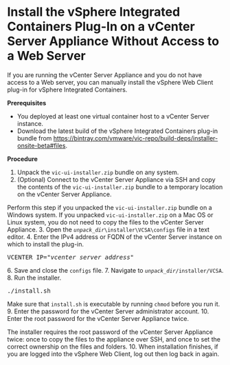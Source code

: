 # Install the vSphere Integrated Containers Plug-In on a vCenter Server Appliance Without Access to a Web Server #

If you are running the vCenter Server Appliance and you do not have access to a Web server, you can manually install the vSphere Web Client plug-in for vSphere Integrated Containers.

**Prerequisites**

- You deployed at least one virtual container host to a vCenter Server instance.
- Download the latest build of the vSphere Integrated Containers plug-in bundle from https://bintray.com/vmware/vic-repo/build-deps/installer-onsite-beta#files.

**Procedure**

1. Unpack the `vic-ui-installer.zip` bundle on any system.
2. (Optional) Connect to the vCenter Server Appliance via SSH and copy the contents of the `vic-ui-installer.zip` bundle to a temporary location on the vCenter Server Appliance. 

  Perform this step if you unpacked the `vic-ui-installer.zip` bundle on a Windows system. If you unpacked `vic-ui-installer.zip` on a Mac OS or Linux system, you do not need to copy the files to the vCenter Server Appliance.
3. Open the <code><i>unpack_dir</i>\installer\VCSA\configs</code> file in a text editor.
4. Enter the IPv4 address or FQDN of the vCenter Server instance on which to install the plug-in. <pre>VCENTER_IP="<i>vcenter_server_address</i>"</pre>
6. Save and close the `configs` file.
7. Navigate to <code><i>unpack_dir</i>/installer/VCSA</code>.
8. Run the installer.<pre>./install.sh</pre>Make sure that `install.sh` is executable by running `chmod` before you run it.
9. Enter the password for the vCenter Server administrator account.
10. Enter the root password for the vCenter Server Appliance twice.

  The installer requires the root password of the vCenter Server Appliance twice: once to copy the files to the appliance over SSH, and once to set the correct ownership on the files and folders.
10. When installation finishes, if you are logged into the vSphere Web Client, log out then log back in again.